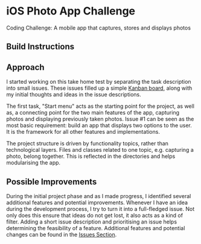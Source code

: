 # iOS Photo App Challenge
Coding Challenge: A mobile app that captures, stores and displays photos

## Build Instructions


## Approach
I started working on this take home test by separating the task description into small issues. These issues filled up a simple [Kanban board](https://github.com/easytargetmixel/ios-photo-app-challenge/projects/1), along with my initial thoughts and ideas in the issue descriptions. 

The first task, "Start menu" acts as the starting point for the project, as well as, a connecting point for the two main features of the app, capturing photos and displaying previously taken photos. Issue #1 can be seen as the most basic requirement: build an app that displays two options to the user. It is the framework for all other features and implementations.

The project structure is driven by functionality topics, rather than technological layers. Files and classes related to one topic, e.g. capturing a photo, belong together. This is reflected in the directories and helps modularising the app.

## Possible Improvements

During the initial project phase and as I made progress, I identified several additional features and potential improvements. Whenever I have an idea during the development process, I try to turn it into a full-fledged issue. Not only does this ensure that ideas do not get lost, it also acts as a kind of filter. Adding a short issue description and prioritising an issue helps determining the feasibility of a feature. Additional features and potential changes can be found in the [Issues Section](https://github.com/easytargetmixel/ios-photo-app-challenge/issues).
